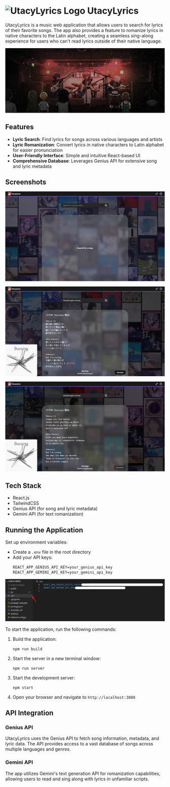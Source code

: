 # <img src="/img/image/logo.webp" width="30" alt="UtacyLyrics Logo" /> UtacyLyrics

UtacyLyrics is a music web application that allows users to search for lyrics of their favorite songs. The app also provides a feature to romanize lyrics in native characters to the Latin alphabet, creating a seamless sing-along experience for users who can't read lyrics outside of their native language.

![UtacyLyrics Banner](/src/img/image/banner3.webp)

## Features

- **Lyric Search**: Find lyrics for songs across various languages and artists
- **Lyric Romanization**: Convert lyrics in native characters to Latin alphabet for easier pronunciation
- **User-Friendly Interface**: Simple and intuitive React-based UI
- **Comprehensive Database**: Leverages Genius API for extensive song and lyric metadata

## Screenshots

![Empty](/src/img/screenshots/1.png)

![Searched song](/src/img/screenshots/2.png)

![Romanized lyrics](/src/img/screenshots/3.png)


## Tech Stack

- React.js
- TailwindCSS
- Genius API (for song and lyric metadata)
- Gemini API (for text romanization)

## Running the Application

Set up environment variables:
   - Create a `.env` file in the root directory
   - Add your API keys:
     ```
     REACT_APP_GENIUS_API_KEY=your_genius_api_key
     REACT_APP_GEMINI_API_KEY=your_gemini_api_key
     ```
![Environment Setup](/src/img/image/env.webp)

To start the application, run the following commands:

1. Build the application:
   ```
   npm run build
   ```

2. Start the server in a new terminal window:
   ```
   npm run server
   ```

3. Start the development server:
   ```
   npm start
   ```

4. Open your browser and navigate to `http://localhost:3000`

## API Integration

### Genius API
UtacyLyrics uses the Genius API to fetch song information, metadata, and lyric data. The API provides access to a vast database of songs across multiple languages and genres.

### Gemini API
The app utilizes Gemini's text generation API for romanization capabilities, allowing users to read and sing along with lyrics in unfamiliar scripts.